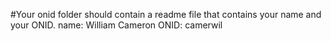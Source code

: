 #Your onid folder should contain a readme file that contains your name and your ONID.
name: William Cameron
ONID: camerwil